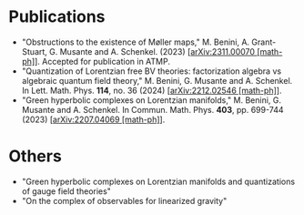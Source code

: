 # Publications

- "Obstructions to the existence of Møller maps," M. Benini, A. Grant-Stuart, G. Musante and A. Schenkel. (2023) [[arXiv:2311.00070 [math-ph]](https://arxiv.org/abs/2311.00070)]. Accepted for publication in ATMP. 
- "Quantization of Lorentzian free BV theories: factorization algebra vs algebraic quantum field theory," M. Benini, G. Musante and A. Schenkel. In Lett. Math. Phys. **114**, no. 36 (2024) [[arXiv:2212.02546 [math-ph]](https://arxiv.org/abs/2212.02546)].
- "Green hyperbolic complexes on Lorentzian manifolds," M. Benini, G. Musante and A. Schenkel. In Commun. Math. Phys. **403**, pp. 699-744 (2023) [[arXiv:2207.04069 [math-ph]](https://arxiv.org/abs/2207.04069)].

# Others

- "Green hyperbolic complexes on Lorentzian manifolds and quantizations of gauge field theories"
- "On the complex of observables for linearized gravity"

